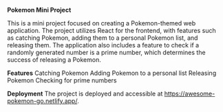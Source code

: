 **Pokemon Mini Project**

This is a mini project focused on creating a Pokemon-themed web application. The project utilizes React for the frontend, with features such as catching Pokemon, adding them to a personal Pokemon list, and releasing them. The application also includes a feature to check if a randomly generated number is a prime number, which determines the success of releasing a Pokemon.

**Features**
Catching Pokemon
Adding Pokemon to a personal list
Releasing Pokemon
Checking for prime numbers

**Deployment**
The project is deployed and accessible at https://awesome-pokemon-go.netlify.app/.
